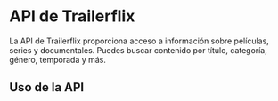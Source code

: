 
# API de Trailerflix

La API de Trailerflix proporciona acceso a información sobre películas, series y documentales. Puedes buscar contenido por título, categoría, género, temporada y más.

## Uso de la API
